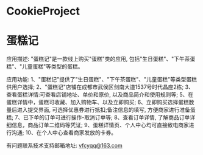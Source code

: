 # CookieProject
# 蛋糕记

应用描述: "蛋糕记"是一款线上购买"蛋糕"类的应用, 包括"生日蛋糕"、"下午茶蛋糕"、"儿童蛋糕"等类型的蛋糕。

应用功能: 
      1、"蛋糕记"提供了"生日蛋糕"、"下午茶蛋糕"、"儿童蛋糕"等类型蛋糕供用户选择; 
      2、"蛋糕记"店铺在成都市武侯区剑南大道1537号时代晶座2栋; 
      3、查看蛋糕详情:可查看店铺地址、单价和原价, 以及商品简介和使用规则等; 
      5、在蛋糕详情中，蛋糕可收藏、加入购物车、以及立即购买; 
      6、立即购买选择蛋糕数量后进入提交界面, 可选择优惠券进行抵扣;备注信息的填写, 方便商家进行准备蛋糕; 
      7、已下单的订单可进行操作-取消订单等; 
      8、查看订单详情, 了解商品订单详细信息，商品订单二维码等凭证; 
      9、蛋糕详情页、个人中心均可直接致电商家进行沟通; 
      10、在个人中心查看商家发放的卡券。

有问题联系技术支持邮箱地址: vfcyqq@163.com
